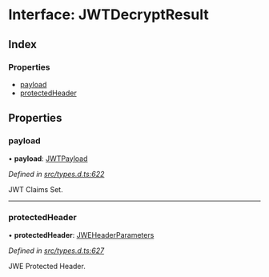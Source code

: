 # Interface: JWTDecryptResult

## Index

### Properties

* [payload](_types_d_.jwtdecryptresult.md#payload)
* [protectedHeader](_types_d_.jwtdecryptresult.md#protectedheader)

## Properties

### payload

•  **payload**: [JWTPayload](_types_d_.jwtpayload.md)

*Defined in [src/types.d.ts:622](https://github.com/panva/jose/blob/v3.7.1/src/types.d.ts#L622)*

JWT Claims Set.

___

### protectedHeader

•  **protectedHeader**: [JWEHeaderParameters](_types_d_.jweheaderparameters.md)

*Defined in [src/types.d.ts:627](https://github.com/panva/jose/blob/v3.7.1/src/types.d.ts#L627)*

JWE Protected Header.
